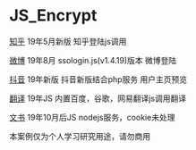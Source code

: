 # JS_Encrypt
[知乎](https://github.com/Aaaronchen/JS_Encrypt/tree/master/知乎) 19年5月新版  知乎登陆js调用

[微博](https://github.com/Aaaronchen/JS_Encrypt/tree/master/微博) 19年8月 ssologin.js(v1.4.19)版本  微博登陆

[抖音](https://github.com/Aaaronchen/JS_Encrypt/tree/master/抖音) 19年新版  抖音新版结合php服务 用户主页预览

[翻译](https://github.com/Aaaronchen/JS_Encrypt/tree/master/翻译) 19年JS 内置百度，谷歌，网易翻译js调用翻译

[文书](https://github.com/Aaaronchen/JS_Encrypt/tree/master/文书) 19年10月后JS nodejs服务，cookie未处理

本案例仅为个人学习研究用途，请勿商用
